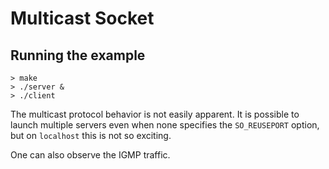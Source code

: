 # Multicast Socket

## Running the example

```
> make
> ./server &
> ./client
```

The multicast protocol behavior is not easily apparent.
It is possible to launch multiple servers even when
none specifies the `SO_REUSEPORT` option, but on
`localhost` this is not so exciting.

One can also observe the IGMP traffic.
